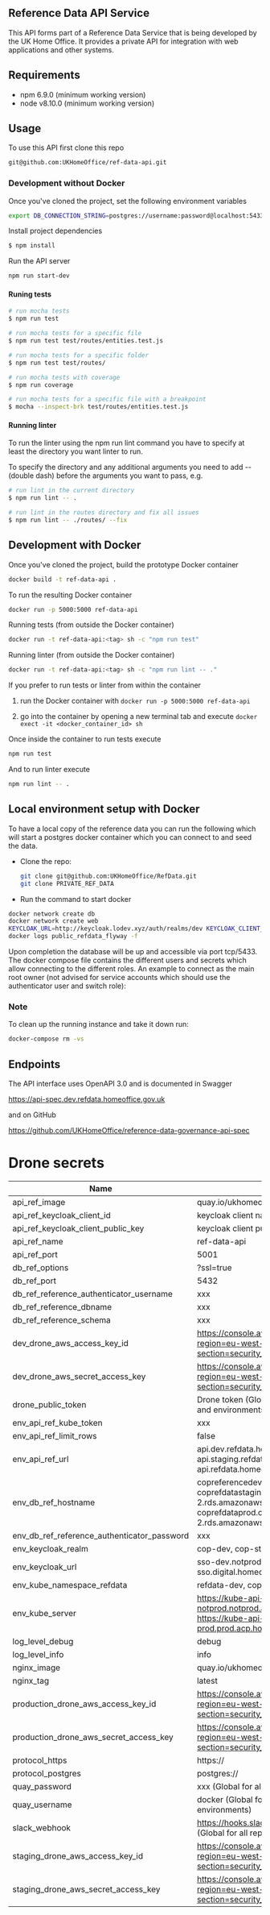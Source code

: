 ## Reference Data API Service

This API forms part of a Reference Data Service that is being developed by the UK Home Office. It provides a private API for integration with web applications and other systems.

## Requirements

- npm 6.9.0 (minimum working version)
- node v8.10.0 (minimum working version)

## Usage

To use this API first clone this repo

```sh
git@github.com:UKHomeOffice/ref-data-api.git
```

### Development without Docker

Once you've cloned the project, set the following environment variables

```sh
export DB_CONNECTION_STRING=postgres://username:password@localhost:5433/dbname
```

Install project dependencies

```sh
$ npm install
```

Run the API server

```sh
npm run start-dev
```

#### Runing tests

```sh
# run mocha tests
$ npm run test

# run mocha tests for a specific file
$ npm run test test/routes/entities.test.js

# run mocha tests for a specific folder
$ npm run test test/routes/

# run mocha tests with coverage
$ npm run coverage

# run mocha tests for a specific file with a breakpoint
$ mocha --inspect-brk test/routes/entities.test.js
```

#### Running linter

To run the linter using the npm run lint command you have to specify at least the directory you want linter to run.

To specify the directory and any additional arguments you need to add -- (double dash) before the arguments you want to pass, e.g.

```sh
# run lint in the current directory
$ npm run lint -- .

# run lint in the routes directory and fix all issues
$ npm run lint -- ./routes/ --fix
```

## Development with Docker

Once you've cloned the project, build the prototype Docker container

```sh
docker build -t ref-data-api .
```

To run the resulting Docker container

```sh
docker run -p 5000:5000 ref-data-api
```

Running tests (from outside the Docker container)

```sh
docker run -t ref-data-api:<tag> sh -c "npm run test"
```

Running linter (from outside the Docker container)

```sh
docker run -t ref-data-api:<tag> sh -c "npm run lint -- ."
```

If you prefer to run tests or linter from within the container

1. run the Docker container with `docker run -p 5000:5000 ref-data-api`

2. go into the container by opening a new terminal tab and execute `docker exect -it <docker_container_id> sh`

Once inside the container to run tests execute

```sh
npm run test
```

And to run linter execute

```sh
npm run lint -- .
```

## Local environment setup with Docker

To have a local copy of the reference data you can run the following which will start a postgres docker container which you can connect to and seed the data.

- Clone the repo:

  ```bash
  git clone git@github.com:UKHomeOffice/RefData.git
  git clone PRIVATE_REF_DATA
  ```

- Run the command to start docker

```bash
docker network create db
docker network create web
KEYCLOAK_URL=http://keycloak.lodev.xyz/auth/realms/dev KEYCLOAK_CLIENT_ID=refdata-api KEYCLOAK_CLIENT_PUBLIC_KEY=s0m3s3cr3t PUBLIC_REFDATA_FLYWAY=/Users/XXX/GIT/cop/RefData PRIVATE_REFDATA_FLYWAY=/Users/XXX/GIT/cop/private_refdata docker-compose up
docker logs public_refdata_flyway -f
```

Upon completion the database will be up and accessible via port tcp/5433. The docker compose file contains the different users and secrets which allow connecting to the different roles. An example to connect as the main root owner (not advised for service accounts which should use the authenticator user and switch role):

### Note

To clean up the running instance and take it down run:

```bash
docker-compose rm -vs
```

## Endpoints

The API interface uses OpenAPI 3.0 and is documented in Swagger

https://api-spec.dev.refdata.homeoffice.gov.uk

and on GitHub

https://github.com/UKHomeOffice/reference-data-governance-api-spec

# Drone secrets

| Name                                        | Example value                                                                                                                                                      |
| ------------------------------------------- | ------------------------------------------------------------------------------------------------------------------------------------------------------------------ |
| api_ref_image                               | quay.io/ukhomeofficedigital/ref-data-api                                                                                                                           |
| api_ref_keycloak_client_id                  | keycloak client name                                                                                                                                               |
| api_ref_keycloak_client_public_key              | keycloak client public key                                                                                                                                             |
| api_ref_name                                | ref-data-api                                                                                                                                                       |
| api_ref_port                                | 5001                                                                                                                                                               |
| db_ref_options                              | ?ssl=true                                                                                                                                                          |
| db_ref_port                                 | 5432                                                                                                                                                               |
| db_ref_reference_authenticator_username     | xxx                                                                                                                                                                |
| db_ref_reference_dbname                     | xxx                                                                                                                                                                |
| db_ref_reference_schema                     | xxx                                                                                                                                                                |
| dev_drone_aws_access_key_id                 | https://console.aws.amazon.com/iam/home?region=eu-west-2#/users/bf-it-devtest-drone?section=security_credentials                                                   |
| dev_drone_aws_secret_access_key             | https://console.aws.amazon.com/iam/home?region=eu-west-2#/users/bf-it-devtest-drone?section=security_credentials                                                   |
| drone_public_token                          | Drone token (Global for all github repositories and environments)                                                                                                  |
| env_api_ref_kube_token                      | xxx                                                                                                                                                                |
| env_api_ref_limit_rows                      | false                                                                                                                                                              |
| env_api_ref_url                             | api.dev.refdata.homeoffice.gov.uk, api.staging.refdata.homeoffice.gov.uk, api.refdata.homeoffice.gov.uk                                                            |
| env_db_ref_hostname                         | copreferencedev.notprod.acp.homeoffice.gov.uk, coprefdatastaging.crckizhiyjmt.eu-west-2.rds.amazonaws.com, coprefdataprod.crckizhiyjmt.eu-west-2.rds.amazonaws.com |
| env_db_ref_reference_authenticator_password | xxx                                                                                                                                                                |
| env_keycloak_realm                          | cop-dev, cop-staging, cop-prod                                                                                                                                     |
| env_keycloak_url                            | sso-dev.notprod.homeoffice.gov.uk/auth, sso.digital.homeoffice.gov.uk/auth                                                                                         |
| env_kube_namespace_refdata                  | refdata-dev, cop-refdata-staging, cop-refdata                                                                                                                      |
| env_kube_server                             | https://kube-api-notprod.notprod.acp.homeoffice.gov.uk, https://kube-api-prod.prod.acp.homeoffice.gov.uk                                                           |
| log_level_debug                             | debug                                                                                                                                                              |
| log_level_info                              | info                                                                                                                                                               |
| nginx_image                                 | quay.io/ukhomeofficedigital/nginx-proxy                                                                                                                            |
| nginx_tag                                   | latest                                                                                                                                                             |
| production_drone_aws_access_key_id          | https://console.aws.amazon.com/iam/home?region=eu-west-2#/users/bf-it-prod-drone?section=security_credentials                                                      |
| production_drone_aws_secret_access_key      | https://console.aws.amazon.com/iam/home?region=eu-west-2#/users/bf-it-prod-drone?section=security_credentials                                                      |
| protocol_https                              | https://                                                                                                                                                           |
| protocol_postgres                           | postgres://                                                                                                                                                        |
| quay_password                               | xxx (Global for all repositories and environments)                                                                                                                 |
| quay_username                               | docker (Global for all repositories and environments)                                                                                                              |
| slack_webhook                               | https://hooks.slack.com/services/xxx/yyy/zzz (Global for all repositories and environments)                                                                        |
| staging_drone_aws_access_key_id             | https://console.aws.amazon.com/iam/home?region=eu-west-2#/users/bf-it-prod-drone?section=security_credentials                                                      |
| staging_drone_aws_secret_access_key         | https://console.aws.amazon.com/iam/home?region=eu-west-2#/users/bf-it-prod-drone?section=security_credentials                                                      |

